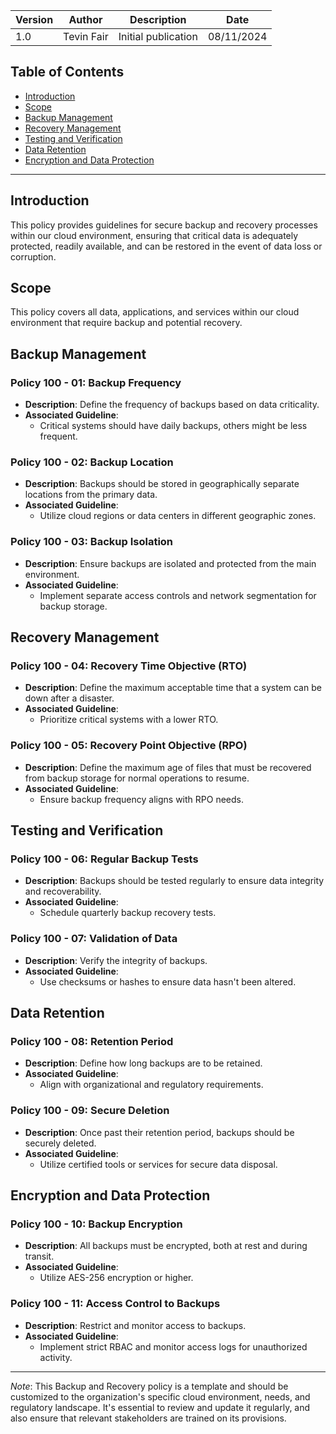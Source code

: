 | Version | Author         | Description                       | Date      |
|---------|----------------|-----------------------------------|-----------|
| 1.0     | Tevin Fair  | Initial publication |08/11/2024 |


## Table of Contents

- [Introduction](#introduction)
- [Scope](#scope)
- [Backup Management](#backup-management)
- [Recovery Management](#recovery-management)
- [Testing and Verification](#testing-and-verification)
- [Data Retention](#data-retention)
- [Encryption and Data Protection](#encryption-and-data-protection)

---

## Introduction

This policy provides guidelines for secure backup and recovery processes within our cloud environment, ensuring that critical data is adequately protected, readily available, and can be restored in the event of data loss or corruption.

<a name="scope"></a>

## Scope

This policy covers all data, applications, and services within our cloud environment that require backup and potential recovery.

<a name="backup-management"></a>

## Backup Management

### Policy 100 - 01: Backup Frequency

- **Description**: Define the frequency of backups based on data criticality.
- **Associated Guideline**:
  - Critical systems should have daily backups, others might be less frequent.

### Policy 100 - 02: Backup Location

- **Description**: Backups should be stored in geographically separate locations from the primary data.
- **Associated Guideline**:
  - Utilize cloud regions or data centers in different geographic zones.

### Policy 100 - 03: Backup Isolation

- **Description**: Ensure backups are isolated and protected from the main environment.
- **Associated Guideline**:
  - Implement separate access controls and network segmentation for backup storage.

<a name="recovery-management"></a>

## Recovery Management

### Policy 100 - 04: Recovery Time Objective (RTO)

- **Description**: Define the maximum acceptable time that a system can be down after a disaster.
- **Associated Guideline**:
  - Prioritize critical systems with a lower RTO.

### Policy 100 - 05: Recovery Point Objective (RPO)

- **Description**: Define the maximum age of files that must be recovered from backup storage for normal operations to resume.
- **Associated Guideline**:
  - Ensure backup frequency aligns with RPO needs.

<a name="testing-and-verification"></a>

## Testing and Verification

### Policy 100 - 06: Regular Backup Tests

- **Description**: Backups should be tested regularly to ensure data integrity and recoverability.
- **Associated Guideline**:
  - Schedule quarterly backup recovery tests.

### Policy 100 - 07: Validation of Data

- **Description**: Verify the integrity of backups.
- **Associated Guideline**:
  - Use checksums or hashes to ensure data hasn't been altered.

<a name="data-retention"></a>

## Data Retention

### Policy 100 - 08: Retention Period

- **Description**: Define how long backups are to be retained.
- **Associated Guideline**:
  - Align with organizational and regulatory requirements.

### Policy 100 - 09: Secure Deletion

- **Description**: Once past their retention period, backups should be securely deleted.
- **Associated Guideline**:
  - Utilize certified tools or services for secure data disposal.

<a name="encryption-and-data-protection"></a>

## Encryption and Data Protection

### Policy 100 - 10: Backup Encryption

- **Description**: All backups must be encrypted, both at rest and during transit.
- **Associated Guideline**:
  - Utilize AES-256 encryption or higher.

### Policy 100 - 11: Access Control to Backups

- **Description**: Restrict and monitor access to backups.
- **Associated Guideline**:
  - Implement strict RBAC and monitor access logs for unauthorized activity.

---

*Note*: This Backup and Recovery policy is a template and should be customized to the organization's specific cloud environment, needs, and regulatory landscape. It's essential to review and update it regularly, and also ensure that relevant stakeholders are trained on its provisions.
